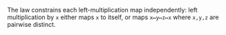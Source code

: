 The law constrains each left-multiplication map independently: left multiplication by `x` either maps `x` to itself, or maps `x↦y↦z↦x` where `x,y,z` are pairwise distinct.
